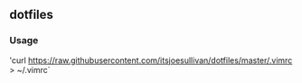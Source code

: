 ## dotfiles

### Usage

'curl https://raw.githubusercontent.com/itsjoesullivan/dotfiles/master/.vimrc > ~/.vimrc`
